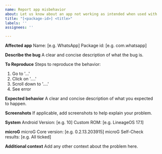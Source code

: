 ```yaml
---
name: Report app misbehavior
about: Let us know about an app not working as intended when used with microG
title: "[<package-id>] <title>"
labels: ''
assignees: ''

---
```


**Affected app**
Name: [e.g. WhatsApp]
Package id: [e.g. com.whatsapp]
<!-- You can find the package id in the URL of the Play Store page, e.g. https://play.google.com/store/apps/details?id=com.whatsapp -->

**Describe the bug**
A clear and concise description of what the bug is.

**To Reproduce**
Steps to reproduce the behavior:
1. Go to '...'
2. Click on '....'
3. Scroll down to '....'
4. See error

**Expected behavior**
A clear and concise description of what you expected to happen.

**Screenshots**
If applicable, add screenshots to help explain your problem.

**System**
Android Version: [e.g. 10]
Custom ROM: [e.g. LineageOS 17.1]

**microG**
microG Core version: [e.g. 0.2.13.203915]
microG Self-Check results: [e.g. All ticked]
<!-- Please note that any of the self-check items not being ticked is a good indicator of microG being not properly set up. If something is not working, it might just be because of that. -->

**Additional context**
Add any other context about the problem here.
